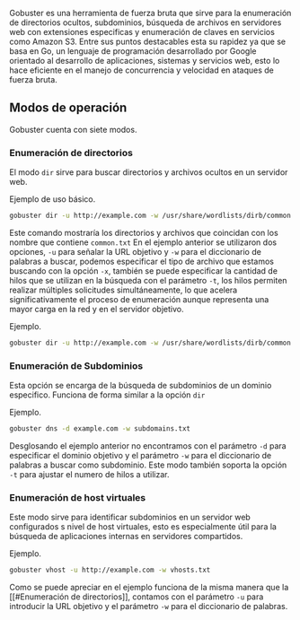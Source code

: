 Gobuster es una herramienta de fuerza bruta que sirve para la enumeración de directorios ocultos, subdominios, búsqueda de archivos en servidores web con extensiones especificas y enumeración de claves en servicios como Amazon S3. Entre sus puntos destacables esta su rapidez ya que se basa en Go, un lenguaje de programación desarrollado por Google orientado al desarrollo de aplicaciones, sistemas y servicios web, esto lo hace eficiente en el manejo de concurrencia y velocidad en ataques de fuerza bruta.

## Modos de operación

Gobuster cuenta con siete modos.

### Enumeración de directorios

El modo `dir` sirve para buscar directorios y archivos ocultos en un servidor web.

Ejemplo de uso básico.
```bash
gobuster dir -u http://example.com -w /usr/share/wordlists/dirb/common.txt
```

Este comando mostraría los directorios y archivos que coincidan con los nombre que contiene `common.txt`
En el ejemplo anterior se utilizaron dos opciones, `-u` para señalar la URL objetivo y `-w` para el diccionario de palabras a buscar, podemos especificar el tipo de archivo que estamos buscando con la opción `-x`, también se puede especificar la cantidad de hilos que se utilizan en la búsqueda con el parámetro `-t`, los hilos permiten realizar múltiples solicitudes simultáneamente, lo que acelera significativamente el proceso de enumeración aunque representa una mayor carga en la red y en el servidor objetivo.

Ejemplo.
```bash
gobuster dir -u http://example.com -w /usr/share/wordlists/dirb/common.txt -x php,html -t 100
```


### Enumeración de Subdominios

Esta opción se encarga de la búsqueda de subdominios de un dominio especifico. Funciona de forma similar a la opción `dir`

Ejemplo.
```bash
gobuster dns -d example.com -w subdomains.txt
```

Desglosando el ejemplo anterior no encontramos con el parámetro `-d` para especificar el dominio objetivo y el parámetro `-w` para el diccionario de palabras a buscar como subdominio. Este modo también soporta la opción `-t` para ajustar el numero de hilos a utilizar.


### Enumeración de host virtuales

Este modo sirve para identificar subdominios en un servidor web configurados s nivel de host virtuales, esto es especialmente útil para la búsqueda de aplicaciones internas en servidores compartidos.

Ejemplo.
```bash
gobuster vhost -u http://example.com -w vhosts.txt
```

Como se puede apreciar en el ejemplo funciona de la misma manera que la [[#Enumeración de directorios]], contamos con el parámetro `-u` para introducir la URL objetivo y el parámetro `-w` para el diccionario de palabras.